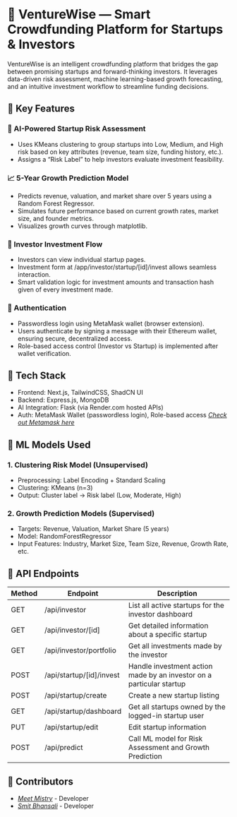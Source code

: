 # 🚀 VentureWise — Smart Crowdfunding Platform for Startups & Investors

VentureWise is an intelligent crowdfunding platform that bridges the gap between promising startups and forward-thinking investors. It leverages data-driven risk assessment, machine learning-based growth forecasting, and an intuitive investment workflow to streamline funding decisions.

## 📌 Key Features

### 🧠 AI-Powered Startup Risk Assessment
- Uses KMeans clustering to group startups into Low, Medium, and High risk based on key attributes (revenue, team size, funding history, etc.).
- Assigns a “Risk Label” to help investors evaluate investment feasibility.

### 📈 5-Year Growth Prediction Model
- Predicts revenue, valuation, and market share over 5 years using a Random Forest Regressor.
- Simulates future performance based on current growth rates, market size, and founder metrics.
- Visualizes growth curves through matplotlib.

### 💼 Investor Investment Flow
- Investors can view individual startup pages.
- Investment form at /app/investor/startup/[id]/invest allows seamless interaction.
- Smart validation logic for investment amounts and transaction hash given of every investment made.

### 🔐 Authentication
- Passwordless login using MetaMask wallet (browser extension).
- Users authenticate by signing a message with their Ethereum wallet, ensuring secure, decentralized access.
- Role-based access control (Investor vs Startup) is implemented after wallet verification.

## 🧪 Tech Stack
* Frontend: Next.js, TailwindCSS, ShadCN UI
* Backend: Express.js, MongoDB
* AI Integration: Flask (via Render.com hosted APIs)
* Auth: MetaMask Wallet (passwordless login), Role-based access *[Check out Metamask here](https://chromewebstore.google.com/detail/metamask/nkbihfbeogaeaoehlefnkodbefgpgknn?hl=en)*

## 🧪 ML Models Used

### 1. Clustering Risk Model (Unsupervised)
- Preprocessing: Label Encoding + Standard Scaling
- Clustering: KMeans (n=3)
- Output: Cluster label → Risk label (Low, Moderate, High)

### 2. Growth Prediction Models (Supervised)
- Targets: Revenue, Valuation, Market Share (5 years)
- Model: RandomForestRegressor
- Input Features: Industry, Market Size, Team Size, Revenue, Growth Rate, etc.


## 🔄 API Endpoints

| Method | Endpoint                   | Description                                                          |
| ------ | -------------------------- | -------------------------------------------------------------------- |
| GET    | /api/investor              | List all active startups for the investor dashboard                  |
| GET    | /api/investor/\[id]        | Get detailed information about a specific startup                    |
| GET    | /api/investor/portfolio    | Get all investments made by the investor                             |
| POST   | /api/startup/\[id]/invest  | Handle investment action made by an investor on a particular startup |
| POST   | /api/startup/create        | Create a new startup listing                                         |
| GET    | /api/startup/dashboard     | Get all startups owned by the logged-in startup user                 |
| PUT    | /api/startup/edit          | Edit startup information                                             |
| POST   | /api/predict               | Call ML model for Risk Assessment and Growth Prediction              |


## 👥 Contributors

- *[Meet Mistry](https://github.com/meetmistry27)* - Developer
- *[Smit Bhansali](https://github.com/Smituz/)* - Developer
